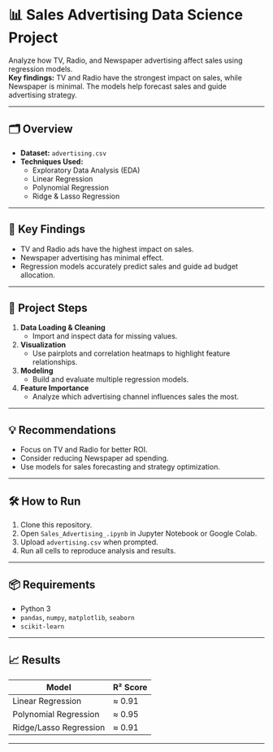 # 📊 Sales Advertising Data Science Project

Analyze how TV, Radio, and Newspaper advertising affect sales using regression models.  
**Key findings:** TV and Radio have the strongest impact on sales, while Newspaper is minimal. The models help forecast sales and guide advertising strategy.

---

## 🗂️ Overview

- **Dataset:** `advertising.csv`
- **Techniques Used:**
  - Exploratory Data Analysis (EDA)
  - Linear Regression
  - Polynomial Regression
  - Ridge & Lasso Regression

---

## 🔑 Key Findings

- TV and Radio ads have the highest impact on sales.
- Newspaper advertising has minimal effect.
- Regression models accurately predict sales and guide ad budget allocation.

---

## 🚀 Project Steps

1. **Data Loading & Cleaning**
   - Import and inspect data for missing values.
2. **Visualization**
   - Use pairplots and correlation heatmaps to highlight feature relationships.
3. **Modeling**
   - Build and evaluate multiple regression models.
4. **Feature Importance**
   - Analyze which advertising channel influences sales the most.

---

## 💡 Recommendations

- Focus on TV and Radio for better ROI.
- Consider reducing Newspaper ad spending.
- Use models for sales forecasting and strategy optimization.

---

## 🛠️ How to Run

1. Clone this repository.
2. Open `Sales_Advertising_.ipynb` in Jupyter Notebook or Google Colab.
3. Upload `advertising.csv` when prompted.
4. Run all cells to reproduce analysis and results.

---

## 📦 Requirements

- Python 3
- `pandas`, `numpy`, `matplotlib`, `seaborn`
- `scikit-learn`

---

## 📈 Results

| Model                  | R² Score |
|------------------------|----------|
| Linear Regression      | ≈ 0.91   |
| Polynomial Regression  | ≈ 0.95   |
| Ridge/Lasso Regression | ≈ 0.91   |

---